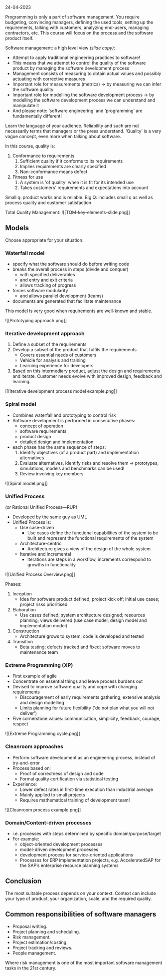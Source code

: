 24-04-2023

Programming is only a part of software management. You require budgeting, convincing managers, defining the used tools, setting up the requirements, talking with customers, analyzing end-users, managing contractors, etc. This course will focus on the process and the software product itself.

Software management: a high level view *(slide copy)*:
- Attempt to apply traditional engineering practices to software!
- This means that we attempt to control the quality of the software product by managing the software development process
- Management consists of measuring to obtain actual values and possibly actuating with corrective measures
- Important role for measurements (metrics) → by measuring we can infer the software quality
- Important role for modelling the software development process → by modelling the software development process we can understand and manipulate it
- And please note: ‘software engineering’ and ‘programming’ are fundamentally different!

Learn the language of your audience. Reliability and such are not necessarily terms that managers or the press understand. 'Quality' is a very vague concept, even more when talking about software.

In this course, quality is:
1. Conformance to requirements
	1. Sufficient quality if it conforms to its requirements
	2. Implies requirements are clearly specified
	3. Non-conformance means defect
2. Fitness for use
	1. A system is 'of quality' when it is fit for its intended use
	2. Takes customers' requirements and expectations into account

Small q: product works and is reliable. Big Q: includes small q as well as process quality and customer satisfaction.

Total Quality Management:
![[TQM-key-elements-slide.png]]

## Models
Choose appropriate for your situation.

### Waterfall model
- specify what the software should do before writing code  
- breaks the overall process in steps (divide and conquer)  
	- with specified deliverables  
	- and entry and exit criteria  
	- allows tracking of progress  
- forces software modularity  
	- and allows parallel development (teams)  
- documents are generated that facilitate maintenance

This model is very good when requirements are well-known and stable.

![[Prototyping approach.png]]

### Iterative development approach
1. Define a subset of the requirements  
2. Develop a subset of the product that fulfils the requirements  
	-  Covers essential needs of customers  
	- Vehicle for analysis and training  
	- Learning experience for developers  
3. Based on this intermediary product, adjust the design and requirements and iterate.
Customer needs evolve with improved design, feedback and learning.

![[Iterative development process model example.png]]

### Spiral model
- Combines waterfall and prototyping to control risk  
- Software development is performed in consecutive phases:  
	- concept of operation  
	- software requirements  
	- product design  
	- detailed design and implementation  
- each phase has the same sequence of steps:  
	1. Identify objectives (of a product part) and implementation alternatives  
	2. Evaluate alternatives, identify risks and resolve them → prototypes, simulations, models and benchmarks can be used!  
	3. Review involving key members

![[Spiral model.png]]

### Unified Process  
(or Rational Unified Process—RUP)

- Developed by the same guy as UML
- Unified Process is:  
	- Use case-driven
		- Use cases define the functional capabilities of the system to be built and represent the functional requirements of the system  
	- Architecture-centric  
		- Architecture gives a view of the design of the whole system  
	- Iterative and incremental  
		- Iterations are steps in a workflow, increments correspond to growths in functionality

![[Unified Process Overview.png]]

Phases:
1. Inception  
	- Idea for software product defined; project kick off; initial use cases; project risks prioritised  
2. Elaboration
	- Use cases defined; system architecture designed; resources planning; views delivered (use case model, design model and implementation model)  
3. Construction
	- Architecture grows to system; code is developed and tested  
4. Transition
	- Beta testing; defects tracked and fixed; software moves to maintenance team

### Extreme Programming (XP)
- First example of agile
- Concentrate on essential things and leave process burdens out
- Devised to improve software quality and cope with changing requirements
	- Discouragement of early requirements gathering, extensive analysis and design modelling
	- Limits planning for future flexibility ('do not plan what you will not deliver')
- Five cornerstone values: communication, simplicity, feedback, courage, respect

![[Extreme Programming cycle.png]]

### Cleanroom approaches
- Perform software development as an engineering process, instead of try-and-error
- Process based on:  
	- Proof of correctness of design and code  
	- Formal quality certification via statistical testing  
- Experience:  
	- Lower defect rates in first-time execution than industrial average  
	- Mainly applied to small projects  
	- Requires mathematical training of development team!

![[Cleanroom process example.png]]

### Domain/Content-driven processes
- i.e. processes with steps determined by specific domain/purpose/target  
- For example:  
	- object-oriented development processes  
	- model-driven development processes  
	- development process for service-oriented applications  
	- Processes for ERP implementation projects, e.g. AcceleratedSAP for the SAP’s enterprise resource planning systems

## Conclusion
The most suitable process depends on your context. Context can include your type of product, your organization, scale, and the required quality.

## Common responsibilities of software managers
- Proposal writing.  
- Project planning and scheduling.  
- Risk management.  
- Project estimation/costing.  
- Project tracking and reviews.  
- People management.

Where risk management is one of the most important software management tasks in the 21st century.